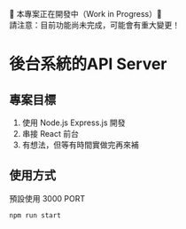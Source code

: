 🚧 本專案正在開發中（Work in Progress）🚧  
請注意：目前功能尚未完成，可能會有重大變更！

# 後台系統的API Server
## 專案目標
1. 使用 Node.js Express.js 開發
2. 串接 React 前台
2. 有想法，但等有時間實做完再來補

## 使用方式
預設使用 3000 PORT
```
npm run start
```
